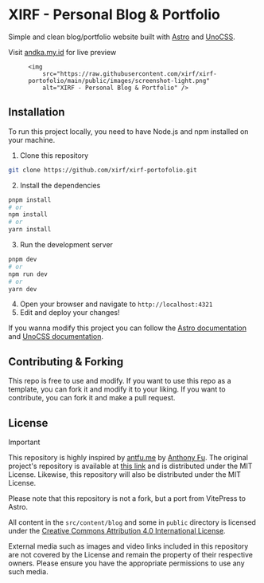 # XIRF - Personal Blog & Portfolio

Simple and clean blog/portfolio website built with <a href="https://astro.build/" target="_blank">Astro</a> and <a href="https://(https://unocss.dev/)" target="_blank">UnoCSS</a>.

Visit [andka.my.id](https://andka.my.id) for live preview

<!-- image -->

<figure>
    <source 
        srcset="https://raw.githubusercontent.com/xirf/xirf-portofolio/main/public/images/screenshot-dark.png"
        media="(prefers-color-scheme: dark)" />
    <source 
        srcset="https://raw.githubusercontent.com/xirf/xirf-portofolio/main/public/images/screenshot-light.png"
        media="(prefers-color-scheme: light), (prefers-color-scheme: no-preference)" />

    <img
        src="https://raw.githubusercontent.com/xirf/xirf-portofolio/main/public/images/screenshot-light.png"
        alt="XIRF - Personal Blog & Portfolio" />

</figure>

## Installation

To run this project locally, you need to have Node.js and npm installed on your machine.

1. Clone this repository

```bash
git clone https://github.com/xirf/xirf-portofolio.git
```

2. Install the dependencies

```bash
pnpm install
# or
npm install
# or
yarn install
```

3. Run the development server

```bash
pnpm dev
# or
npm run dev
# or
yarn dev
```

4. Open your browser and navigate to `http://localhost:4321`
5. Edit and deploy your changes!

If you wanna modify this project you can follow the [Astro documentation](https://docs.astro.build/getting-started) and [UnoCSS documentation](https://unocss.dev/guide/).

## Contributing & Forking

This repo is free to use and modify. If you want to use this repo as a template, you can fork it and modify it to your liking. If you want to contribute, you can fork it and make a pull request.

## License

> [!IMPORTANT]
> This repository is highly inspired by [antfu.me](https://antfu.me) by [Anthony Fu](https://github.com/antfu). The original project's repository is available at [this link](https://github.com/antfu/antfu.me) and is distributed under the MIT License. Likewise, this repository will also be distributed under the MIT License.
>
> Please note that this repository is not a fork, but a port from VitePress to Astro.

All content in the `src/content/blog` and some in `public` directory is licensed under the [Creative Commons Attribution 4.0 International License](https://creativecommons.org/licenses/by/4.0/).

External media such as images and video links included in this repository are not covered by the License and remain the property of their respective owners. Please ensure you have the appropriate permissions to use any such media.
